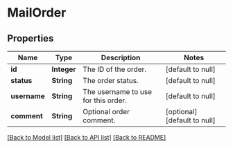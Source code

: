 # MailOrder
## Properties

| Name | Type | Description | Notes |
|------------ | ------------- | ------------- | -------------|
| **id** | **Integer** | The ID of the order. | [default to null] |
| **status** | **String** | The order status. | [default to null] |
| **username** | **String** | The username to use for this order. | [default to null] |
| **comment** | **String** | Optional order comment. | [optional] [default to null] |

[[Back to Model list]](../README.md#documentation-for-models) [[Back to API list]](../README.md#documentation-for-api-endpoints) [[Back to README]](../README.md)

